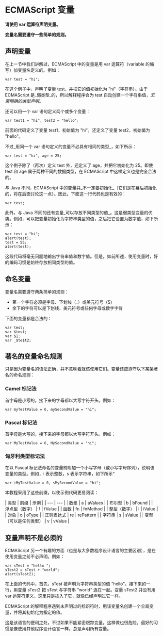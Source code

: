 
# ECMAScript 变量




**请使用 var 运算符声明变量。**

**变量名需要遵守一些简单的规则。**

## 声明变量

在上一节中我们讲解过，ECMAScript 中的变量是用 var 运算符（variable 的缩写）加变量名定义的。例如：

```
var test = "hi";
```

在这个例子中，声明了变量 test，并把它的值初始化为 "hi"（字符串）。由于 ECMAScript 是_弱类型_的，所以解释程序会为 test 自动创建一个字符串值，_无需明确的类型声明_。

还可以用一个 var 语句定义两个或多个变量：

```
var test1 = "hi", test2 = "hello";
```

前面的代码定义了变量 test1，初始值为 "hi"，还定义了变量 test2，初始值为 "hello"。

不过_用同一个 var 语句定义的变量不必具有相同的类型_，如下所示：

```
var test = "hi", age = 25;
```

这个例子除了（再次）定义 test 外，还定义了 age，并把它初始化为 25。即使 test 和 age 属于两种不同的数据类型，在 ECMAScript 中这样定义也是完全合法的。

与 Java 不同，ECMAScript 中的变量并_不一定要初始化_（它们是在幕后初始化的，将在后面讨论这一点）。因此，下面这一行代码也是有效的：

```
var test;
```

此外，与 Java 不同的还有变量_可以存放不同类型的值_。这是弱类型变量的优势。例如，可以把变量初始化为字符串类型的值，之后把它设置为数字值，如下所示：

```
var test = "hi";
alert(test);
test = 55;
alert(test);

```

这段代码将毫无问题地输出字符串值和数字值。但是，如前所述，使用变量时，好的编码习惯是始终存放相同类型的值。

## 命名变量

变量名需要遵守两条简单的规则：

*   第一个字符必须是字母、下划线（_）或美元符号（$）
*   余下的字符可以是下划线、美元符号或任何字母或数字字符

下面的变量都是合法的：

```
var test;
var $test;
var $1;
var _$te$t2;

```

## 著名的变量命名规则

只是因为变量名的语法正确，并不意味着就该使用它们。变量还应遵守以下某条著名的命名规则：

### Camel 标记法

首字母是小写的，接下来的字母都以大写字符开头。例如：

```
var myTestValue = 0, mySecondValue = "hi";

```

### Pascal 标记法

首字母是大写的，接下来的字母都以大写字符开头。例如：

```
var MyTestValue = 0, MySecondValue = "hi";

```

### 匈牙利类型标记法

在以 Pascal 标记法命名的变量前附加一个小写字母（或小写字母序列），说明该变量的类型。例如，i 表示整数，s 表示字符串，如下所示“

```
var iMyTestValue = 0, sMySecondValue = "hi";

```

本教程采用了这些前缀，以使示例代码更易阅读：

| 类型 | 前缀 | 示例 |
| --- | --- |
| 数组 | a | aValues |
| 布尔型 | b | bFound |
| 浮点型（数字） | f | fValue |
| 函数 | fn | fnMethod |
| 整型（数字） | i | iValue |
| 对象 | o | oType |
| 正则表达式 | re | rePattern |
| 字符串 | s | sValue |
| 变型（可以是任何类型） | v | vValue |

## 变量声明不是必须的

ECMAScript 另一个有趣的方面（也是与大多数程序设计语言的主要区别），是在使用变量之前不必声明。例如：

```
var sTest = "hello ";
sTest2 = sTest + "world";
alert(sTest2);

```

在上面的代码中，首先，sTest 被声明为字符串类型的值 "hello"。接下来的一行，用变量 sTest2 把 sTest 与字符串 "world" 连在一起。变量 sTest2 并没有用 var 运算符定义，这里只是插入了它，就像已经声明过它一样。

ECMAScript 的解释程序遇到未声明过的标识符时，用该变量名创建一个全局变量，并将其初始化为指定的值。

这是该语言的便利之处，不过如果不能紧密跟踪变量，这样做也很危险。最好的习惯是像使用其他程序设计语言一样，总是声明所有变量。
